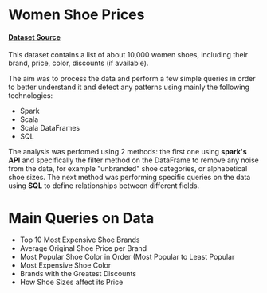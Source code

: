 # Women Shoe Prices
#### [Dataset Source]( https://www.kaggle.com/datafiniti/womens-shoes-prices )

This dataset contains a list of about 10,000 women shoes, including their brand, price, color, discounts (if available).

The aim was to process the data and perform a few simple queries in order to better understand it and detect any patterns using mainly the following technologies:
- Spark
- Scala
- Scala DataFrames
- SQL

The analysis was perfomed using 2 methods: the first one using **spark's API** and specifically the filter method on the DataFrame to remove any noise from the data, for example "unbranded" shoe categories, or alphabetical shoe sizes.
The next method was performing specific queries on the data using **SQL** to define relationships between different fields.

# Main Queries on Data
- Top 10 Most Expensive Shoe Brands
- Average Original Shoe Price per Brand
- Most Popular Shoe Color in Order (Most Popular to Least Popular
- Most Expensive Shoe Color
- Brands with the Greatest Discounts
- How Shoe Sizes affect its Price


